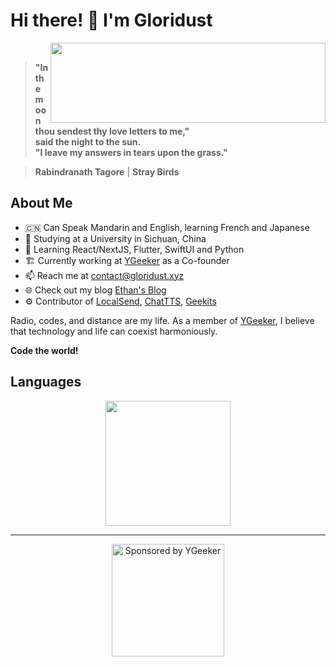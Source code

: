 # Hi there! 👋 I'm Gloridust

<div>
  <img src="https://github-readme-stats.vercel.app/api?username=Gloridust&show_icons=true&hide_title=true&hide=contribs&bg_color=4EBFFE,63C862,FFCA3D&title_color=f3f3f3&text_color=f3f3f3" height="128" width="440" align="right">
  <br>
  
  > **"In the moon thou sendest thy love letters to me,"**  
  > **said the night to the sun.**  
  > **"I leave my answers in tears upon the grass."**  
  
  > **Rabindranath Tagore** | **Stray Birds**  
</div>

## About Me

- 🇨🇳 Can Speak Mandarin and English, learning French and Japanese
- 🔭 Studying at a University in Sichuan, China
- 🌱 Learning React/NextJS, Flutter, SwiftUI and Python
- 🏗️ Currently working at [YGeeker](https://ygeeker.com) as a Co-founder
- 📫 Reach me at <contact@gloridust.xyz>
- 🌐 Check out my blog [Ethan's Blog](https://gloridust.xyz)
- ⚙️ Contributor of [LocalSend](https://github.com/localsend/localsend), [ChatTTS](https://github.com/2noise/ChatTTS), [Geekits](https://github.com/RiverTwilight/Geekits)

Radio, codes, and distance are my life. As a member of [YGeeker](https://github.com/ygeeker), I believe that technology and life can coexist harmoniously.

**Code the world!**

## Languages

<div align="center">
  <img src="https://github-readme-stats.vercel.app/api/top-langs/?username=Gloridust&hide=&hide_progress=true&langs_count=8&layout=compact&bg_color=4EBFFE,63C862,FFCA3D&title_color=f3f3f3&text_color=f3f3f3" height="200">
</div>

---

<div align="center">
  <a href="https://www.ygeeker.com">
    <img width="180" alt="Sponsored by YGeeker" src="https://www.ygeeker.com/badge/sponsor.png">
  </a>
</div>